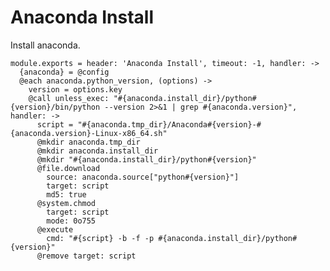 
# Anaconda Install

Install anaconda.

    module.exports = header: 'Anaconda Install', timeout: -1, handler: ->
      {anaconda} = @config
      @each anaconda.python_version, (options) ->
        version = options.key
        @call unless_exec: "#{anaconda.install_dir}/python#{version}/bin/python --version 2>&1 | grep #{anaconda.version}", handler: ->
          script = "#{anaconda.tmp_dir}/Anaconda#{version}-#{anaconda.version}-Linux-x86_64.sh"
          @mkdir anaconda.tmp_dir
          @mkdir anaconda.install_dir
          @mkdir "#{anaconda.install_dir}/python#{version}"
          @file.download
            source: anaconda.source["python#{version}"]
            target: script
            md5: true
          @system.chmod
            target: script
            mode: 0o755
          @execute
            cmd: "#{script} -b -f -p #{anaconda.install_dir}/python#{version}"
          @remove target: script
